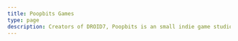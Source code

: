 ```yaml
---
title: Poopbits Games
type: page
description: Creators of DROID7, Poopbits is an small indie game studio focused on retro pixelart games.
---
```

